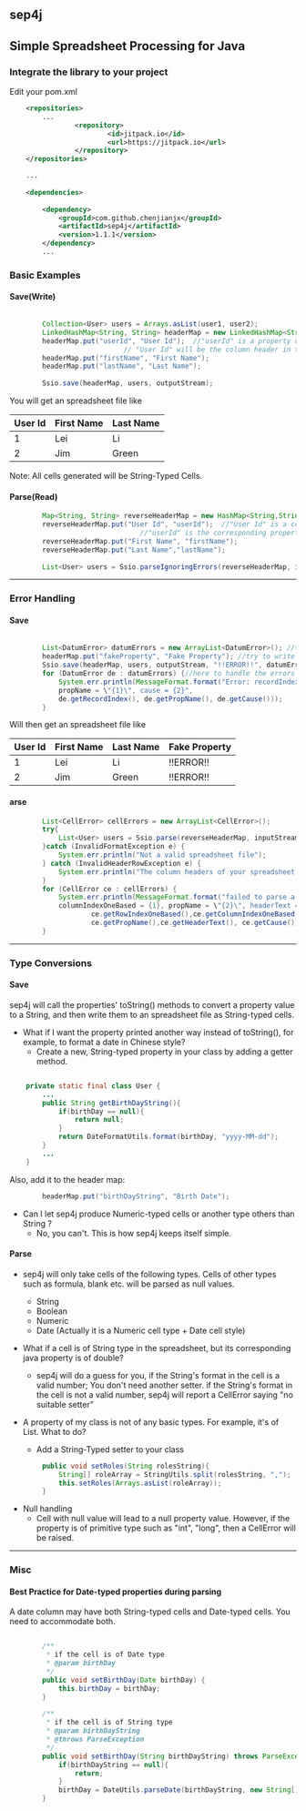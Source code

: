 ## sep4j
Simple Spreadsheet Processing for Java
---

### Integrate the library to your project

Edit your pom.xml 

```xml
	<repositories>
		...
                <repository>
                        <id>jitpack.io</id>
                        <url>https://jitpack.io</url>
                </repository>
	</repositories>

	...
	
	<dependencies>
	
		<dependency>
			<groupId>com.github.chenjianjx</groupId>
			<artifactId>sep4j</artifactId>
			<version>1.1.1</version>
		</dependency>
		...		

```



### Basic Examples

#### Save(Write)
```java

		Collection<User> users = Arrays.asList(user1, user2);
		LinkedHashMap<String, String> headerMap = new LinkedHashMap<String, String>();
		headerMap.put("userId", "User Id");  //"userId" is a property of User class.
							// "User Id" will be the column header in the spreadsheet.
		headerMap.put("firstName", "First Name");
		headerMap.put("lastName", "Last Name");
		
		Ssio.save(headerMap, users, outputStream);

```
You will get an spreadsheet file like 

|User Id|First Name|Last Name|
|-------|----------|---------|
|1		|Lei		|Li		|
|2		|Jim		|Green	|

Note: All cells generated will be String-Typed Cells. 

#### Parse(Read)

```java
		Map<String, String> reverseHeaderMap = new HashMap<String,String>();
		reverseHeaderMap.put("User Id", "userId");  //"User Id" is a column header in the spreadsheet.
								//"userId" is the corresponding property of User class.
		reverseHeaderMap.put("First Name", "firstName");
		reverseHeaderMap.put("Last Name","lastName");
		
		List<User> users = Ssio.parseIgnoringErrors(reverseHeaderMap, inputStream, User.class);
```
 
---
### Error Handling
#### Save

```java
				
		List<DatumError> datumErrors = new ArrayList<DatumError>(); //to collect the errors
		headerMap.put("fakeProperty", "Fake Property"); //try to write an non-existing property
		Ssio.save(headerMap, users, outputStream, "!!ERROR!!", datumErrors); 		
		for (DatumError de : datumErrors) {//here to handle the errors
			System.err.println(MessageFormat.format("Error: recordIndex = {0}, 
			propName = \"{1}\", cause = {2}",
			de.getRecordIndex(), de.getPropName(), de.getCause()));			
		}
```		

Will then get an spreadsheet file like 

|User Id|First Name|Last Name|Fake Property|
|-------|----------|---------|-------------|
|1		|Lei		|Li		|!!ERROR!!	|
|2		|Jim		|Green	|!!ERROR!!	|

#### arse

```java
		List<CellError> cellErrors = new ArrayList<CellError>();
		try{			
			List<User> users = Ssio.parse(reverseHeaderMap, inputStream, cellErrors, User.class);
		}catch (InvalidFormatException e) {
			System.err.println("Not a valid spreadsheet file");
		} catch (InvalidHeaderRowException e) {
			System.err.println("The column headers of your spreadsheet file do not match what we need");
		}		
		for (CellError ce : cellErrors) {
			System.err.println(MessageFormat.format("failed to parse a cell: rowIndexOneBased = {0},
			columnIndexOneBased = {1}, propName = \"{2}\", headerText = \"{3}\", cause = {4} ", 
					ce.getRowIndexOneBased(),ce.getColumnIndexOneBased(),
					ce.getPropName(),ce.getHeaderText(), ce.getCause()));
		}
```
---

### Type Conversions
#### Save
sep4j will call the properties' toString() methods to convert a property value to a String, and then write them to an spreadsheet file as String-typed cells.

* What if I want the property printed another way instead of toString(), for example, to format a date in Chinese style? 
    - Create a new, String-typed property in your class by adding a getter method. 

```java

	private static final class User {
		...	
		public String getBirthDayString(){
			if(birthDay == null){
				return null;
			}			
			return DateFormatUtils.format(birthDay, "yyyy-MM-dd");			
		}
		...	
	}
```  

Also, add it to the header map: 
```java
		headerMap.put("birthDayString", "Birth Date");
```    

* Can I let sep4j produce Numeric-typed cells or another type others than String ? 
    - No, you can't. This is how sep4j keeps itself simple.

#### Parse

* sep4j will only take cells of the following types. Cells of other types such as formula, blank etc. will be parsed as null values. 
    - String
    - Boolean
    - Numeric 
    - Date (Actually it is a Numeric cell type + Date cell style)  

* What if a cell is of String type in the spreadsheet, but its corresponding java property is of double? 
    - sep4j will do a guess for you, if the String's format in the cell is a valid number; You don't need another setter. if the String's format in the cell is not a valid number, sep4j will report a CellError saying "no suitable setter" 

* A property of my class is not of any basic types. For example, it's of List<String>.  What to do?
    - Add a String-Typed setter to your class 

```java
		public void setRoles(String rolesString){
			String[] roleArray = StringUtils.split(rolesString, ",");
			this.setRoles(Arrays.asList(roleArray));
		}
```

* Null handling
    - Cell with null value will lead to a null property value.  However, if the property is of primitive type such as "int", "long", then a CellError will be raised.

---

### Misc

#### Best Practice for Date-typed properties during parsing
A date column may have both String-typed cells and Date-typed cells. You need to accommodate both. 

```java

		/**
		 * if the cell is of Date type 
		 * @param birthDay
		 */
		public void setBirthDay(Date birthDay) {
			this.birthDay = birthDay;
		}
		
		/**
		 * if the cell is of String type
		 * @param birthDayString
		 * @throws ParseException
		 */
		public void setBirthDay(String birthDayString) throws ParseException {
			if(birthDayString == null){
				return;
			}
			birthDay = DateUtils.parseDate(birthDayString, new String[]{"yyyy-MM-dd"});			
		}
		
``` 
